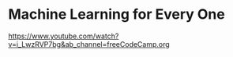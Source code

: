 # Machine Learning for Every One

https://www.youtube.com/watch?v=i_LwzRVP7bg&ab_channel=freeCodeCamp.org


